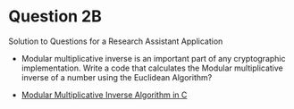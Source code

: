 # Question 2B

Solution to Questions for a Research Assistant Application

* Modular multiplicative inverse is an important part of any cryptographic implementation. Write a code that calculates the Modular multiplicative inverse of a number using the Euclidean Algorithm?

* [Modular Multiplicative Inverse Algorithm in C]()
